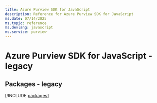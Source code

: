 ```yaml
---
title: Azure Purview SDK for JavaScript
description: Reference for Azure Purview SDK for JavaScript
ms.date: 07/14/2025
ms.topic: reference
ms.devlang: javascript
ms.service: purview
---
```

# Azure Purview SDK for JavaScript - legacy
## Packages - legacy
[!INCLUDE [packages](purview-index.md)]